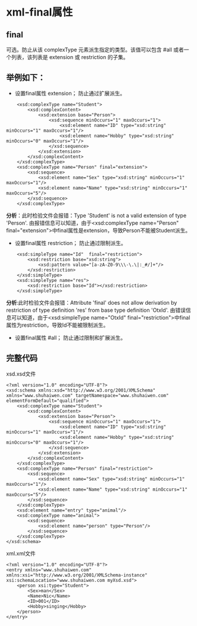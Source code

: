 # xml-final属性
## final
可选。防止从该 complexType 元素派生指定的类型。该值可以包含 #all 或者一个列表，该列表是 extension 或 restriction 的子集。

## 举例如下：
* 设置final属性 extension； 防止通过扩展派生。
```
    <xsd:complexType name="Student">
		<xsd:complexContent>
			<xsd:extension base="Person">
				<xsd:sequence minOccurs="1" maxOccurs="1">
					<xsd:element name="ID" type="xsd:string" minOccurs="1" maxOccurs="1"/>
					<xsd:element name="Hobby" type="xsd:string" minOccurs="0" maxOccurs="1"/>
				</xsd:sequence>
			</xsd:extension>
		</xsd:complexContent>
	</xsd:complexType>
	<xsd:complexType name="Person" final="extension">
		<xsd:sequence>
			<xsd:element name="Sex" type="xsd:string" minOccurs="1" maxOccurs="1"/>
			<xsd:element name="Name" type="xsd:string" minOccurs="1" maxOccurs="5"/>
		</xsd:sequence>
	</xsd:complexType>
```
**分析**：此时检验文件会报错：Type 'Student' is not a valid extension of type 'Person'. 
由报错信息可以知道，由于<xsd:complexType name="Person" final="extension">中final属性是extension，导致Person不能被Student派生。
* 设置final属性 restriction； 防止通过限制派生。
```
	<xsd:simpleType name="Id"  final="restriction">
		<xsd:restriction base="xsd:string">
			<xsd:pattern value="[a-zA-Z0-9\\\-\.\|:_#/]+"/>
		</xsd:restriction>
	</xsd:simpleType>
	<xsd:simpleType name="res">
		<xsd:restriction base="Id"></xsd:restriction>
	</xsd:simpleType>
```
**分析**:此时检验文件会报错：Attribute 'final' does not allow derivation by restriction of type definition 'res' from base type definition 'OtxId'.
由错误信息可以知道，由于<xsd:simpleType name="OtxId"  final="restriction">中final属性为restriction，导致Id不能被限制派生。
* 设置final属性 #all； 防止通过限制和扩展派生。
## 完整代码
xsd.xsd文件
```
<?xml version="1.0" encoding="UTF-8"?>
<xsd:schema xmlns:xsd="http://www.w3.org/2001/XMLSchema" xmlns="www.shuhaiwen.com" targetNamespace="www.shuhaiwen.com" elementFormDefault="qualified">
	<xsd:complexType name="Student">
		<xsd:complexContent>
			<xsd:extension base="Person">
				<xsd:sequence minOccurs="1" maxOccurs="1">
					<xsd:element name="ID" type="xsd:string" minOccurs="1" maxOccurs="1"/>
					<xsd:element name="Hobby" type="xsd:string" minOccurs="0" maxOccurs="1"/>
				</xsd:sequence>
			</xsd:extension>
		</xsd:complexContent>
	</xsd:complexType>
	<xsd:complexType name="Person" final="restriction">
		<xsd:sequence>
			<xsd:element name="Sex" type="xsd:string" minOccurs="1" maxOccurs="1"/>
			<xsd:element name="Name" type="xsd:string" minOccurs="1" maxOccurs="5"/>
		</xsd:sequence>
	</xsd:complexType>
	<xsd:element name="entry" type="animal"/>
	<xsd:complexType name="animal">
		<xsd:sequence>
			<xsd:element name="person" type="Person"/>
		</xsd:sequence>
	</xsd:complexType>
</xsd:schema>
```
xml.xml文件
```
<?xml version="1.0" encoding="UTF-8"?>
<entry xmlns="www.shuhaiwen.com" xmlns:xsi="http://www.w3.org/2001/XMLSchema-instance" xsi:schemaLocation="www.shuhaiwen.com myXsd.xsd">
	<person xsi:type="Student">
		<Sex>man</Sex>
		<Name>Nic</Name>
		<ID>001</ID>
		<Hobby>singing</Hobby>
	</person>
</entry>

```